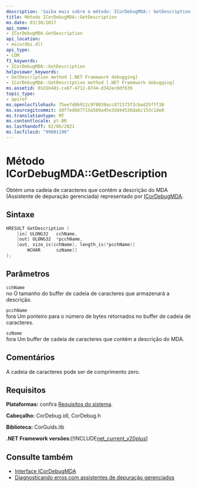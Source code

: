 ```yaml
---
description: 'Saiba mais sobre o método: ICorDebugMDA:: GetDescription'
title: Método ICorDebugMDA::GetDescription
ms.date: 03/30/2017
api_name:
- ICorDebugMDA.GetDescription
api_location:
- mscordbi.dll
api_type:
- COM
f1_keywords:
- ICorDebugMDA::GetDescription
helpviewer_keywords:
- GetDescription method [.NET Framework debugging]
- ICorDebugMDA::GetDescription method [.NET Framework debugging]
ms.assetid: 01d1b481-ca67-4712-8744-d342ec0df639
topic_type:
- apiref
ms.openlocfilehash: 75ee7d0b912c9f0039acc872173f2cbad25fff38
ms.sourcegitcommit: ddf7edb67715a5b9a45e3dd44536dabc153c1de0
ms.translationtype: MT
ms.contentlocale: pt-BR
ms.lasthandoff: 02/06/2021
ms.locfileid: "99801196"
---
```

# <a name="icordebugmdagetdescription-method"></a>Método ICorDebugMDA::GetDescription

Obtém uma cadeia de caracteres que contém a descrição do MDA (Assistente de depuração gerenciada) representado por [ICorDebugMDA](icordebugmda-interface.md).  
  
## <a name="syntax"></a>Sintaxe  
  
```cpp  
HRESULT GetDescription (  
    [in] ULONG32   cchName,  
    [out] ULONG32  *pcchName,  
    [out, size_is(cchName), length_is(*pcchName)]  
        WCHAR      szName[]  
);  
```  
  
## <a name="parameters"></a>Parâmetros  

 `cchName`  
 no O tamanho do buffer de cadeia de caracteres que armazenará a descrição.  
  
 `pcchName`  
 fora Um ponteiro para o número de bytes retornados no buffer de cadeia de caracteres.  
  
 `szName`  
 fora Um buffer de cadeia de caracteres que contém a descrição do MDA.  
  
## <a name="remarks"></a>Comentários  

 A cadeia de caracteres pode ser de comprimento zero.  
  
## <a name="requirements"></a>Requisitos  

 **Plataformas:** confira [Requisitos do sistema](../../get-started/system-requirements.md).  
  
 **Cabeçalho:** CorDebug.idl, CorDebug.h  
  
 **Biblioteca:** CorGuids.lib  
  
 **.NET Framework versões:**[!INCLUDE[net_current_v20plus](../../../../includes/net-current-v20plus-md.md)]  
  
## <a name="see-also"></a>Consulte também

- [Interface ICorDebugMDA](icordebugmda-interface.md)
- [Diagnosticando erros com assistentes de depuração gerenciados](../../debug-trace-profile/diagnosing-errors-with-managed-debugging-assistants.md)
